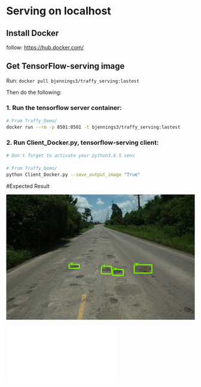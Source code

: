 # Serving on localhost

## Install Docker

follow: https://hub.docker.com/

## Get TensorFlow-serving image
Run: `docker pull bjennings3/traffy_serving:lastest`

Then do the following:

### 1. Run the tensorflow server container:
```bash
# From Traffy_Demo/
docker run --rm -p 8501:8501 -t bjennings3/traffy_serving:lastest 
```

### 2. Run Client_Docker.py, tensorflow-serving client: 
```bash
# Don't forget to activate your python3.6.5 venv

# From Traffy_Demo/
python Client_Docker.py --save_output_image "True" 
```
#Expected Result

![Output image based on the inference results from the model](../Test_Result/pit29.jpeg) 

![Output json based on the inference results from the model](../Test_Result/pit29.json) 
